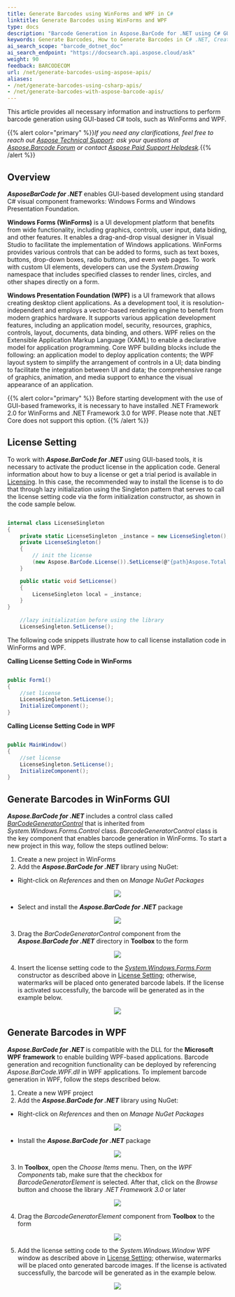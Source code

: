 ```yaml
---
title: Generate Barcodes using WinForms and WPF in C#
linktitle: Generate Barcodes using WinForms and WPF
type: docs
description: "Barcode Generation in Aspose.BarCode for .NET using C# GUI-based frameworks: Windows Forms and WPF"
keywords: Generate Barcodes, How to Generate Barcodes in C# .NET, Create Barcodes in WinForms, Generate Barcode WPF, C# Framework, Aspose.BarCode for .NET
ai_search_scope: "barcode_dotnet_doc"
ai_search_endpoint: "https://docsearch.api.aspose.cloud/ask"
weight: 90
feedback: BARCODECOM
url: /net/generate-barcodes-using-aspose-apis/
aliases:
- /net/generate-barcodes-using-csharp-apis/
- /net/generate-barcodes-with-aspose-barcode-apis/
---
```

This article provides all necessary information and instructions to perform barcode generation using GUI-based C# tools, such as WinForms and WPF.

{{% alert color="primary" %}}*If you need any clarifications, feel free to reach out [Aspose Technical Support](/barcode/net/technical-support/): ask your questions at [Aspose.Barcode Forum](https://forum.aspose.com/c/barcode/13) or contact [Aspose Paid Support Helpdesk](https://helpdesk.aspose.com/).*{{% /alert %}}

## Overview
***AsposeBarCode for .NET*** enables GUI-based development using standard C# visual component frameworks: Windows Forms and Windows Presentation Foundation.  

**Windows Forms (WinForms)** is a UI development platform that benefits from wide functionality, including graphics, controls, user input, data biding, and other features. It enables a drag-and-drop visual designer in Visual Studio to facilitate the implementation of Windows applications. WinForms provides various controls that can be added to forms, such as text boxes, buttons, drop-down boxes, radio buttons, and even web pages. To work with custom UI elements, developers can use the *System.Drawing* namespace that includes specified classes to render lines, circles, and other shapes directly on a form.  
  
**Windows Presentation Foundation (WPF)** is a UI framework that allows creating desktop client applications. As a development tool, it is resolution-independent and employs a vector-based rendering engine to benefit from modern graphics hardware. It supports various application development features, including an application model, security, resources, graphics, controls, layout, documents, data binding, and others. WPF relies on the Extensible Application Markup Language (XAML) to enable a declarative model for application programming. Core WPF building blocks include the following: an application model to deploy application contents; the WPF layout system to simplify the arrangement of controls in a UI; data binding to facilitate the integration between UI and data; the comprehensive range of graphics, animation, and media support to enhance the visual appearance of an application.  

{{% alert color="primary" %}} 
Before starting development with the use of GUI-based frameworks, it is necessary to have installed .NET Framework 2.0 for WinForms and .NET Framework 3.0 for WPF. Please note that .NET Core does not support this option.
{{% /alert %}} 

## License Setting

To work with ***Aspose.BarCode for .NET*** using GUI-based tools, it is necessary to activate the product license in the application code. General information about how to buy a license or get a trial period is available in [Licensing](/barcode/net/licensing/). <a name="licensesetting"></a>
In this case, the recommended way to install the license is to do that through lazy initialization using the Singleton pattern that serves to call the license setting code via the form initialization constructor, as shown in the code sample below.  

``` csharp

internal class LicenseSingleton
{
    private static LicenseSingleton _instance = new LicenseSingleton();
    private LicenseSingleton()
    {
        // init the license
        (new Aspose.BarCode.License()).SetLicense(@"{path}Aspose.Total.Product.Family.lic");
    }

    public static void SetLicense()
    {
        LicenseSingleton local = _instance;
    }
}
	
	//lazy initialization before using the library
	LicenseSingleton.SetLicense();

```

The following code snippets illustrate how to call license installation code in WinForms and WPF.  

**Calling License Setting Code in WinForms**
  
``` csharp

public Form1()
{
    //set license
	LicenseSingleton.SetLicense();
    InitializeComponent();
}

```

**Calling License Setting Code in WPF**
  
``` csharp

public MainWindow()
{
    //set license
    LicenseSingleton.SetLicense();
    InitializeComponent();
}

```

## Generate Barcodes in WinForms GUI
***Aspose.BarCode for .NET*** includes a control class called [*BarCodeGeneratorControl*](https://reference.aspose.com/barcode/net/aspose.barcode.windows.forms/barcodegeneratorcontrol) that is inherited from *System.Windows.Forms.Control* class. *BarcodeGeneratorControl* class is the key component that enables barcode generation in WinForms. To start a new project in this way, follow the steps outlined below:
1. Create a new project in WinForms
2. Add the ***Aspose.BarCode for .NET*** library using NuGet:
- Right-click on *References* and then on *Manage NuGet Packages*
     
<p align="center"> <img src="winforms_01.png"> </p> 
  
- Select and install the ***Aspose.BarCode for .NET*** package
  
<p align="center"> <img src="winforms_02.png"> </p>
     
3. Drag the *BarCodeGeneratorControl* component from the ***Aspose.BarCode for .NET*** directory in **Toolbox** to the form 
  
<p align="center"> <img src="winforms_03.png"> </p>  
  
4. Insert the license setting code to the [*System.Windows.Forms.Form*](https://docs.microsoft.com/en-us/dotnet/api/system.windows.forms.form.-ctor?view=netframework-4.8) constructor as described above in [License Setting](#licensesetting); otherwise, watermarks will be placed onto generated barcode labels. If the license is activated successfully, the barcode will be generated as in the example below.  
  
<p align="center"> <img src="winforms_04.png"> </p>
  
## Generate Barcodes in WPF

***Aspose.BarCode for .NET*** is compatible with the DLL for the **Microsoft WPF framework** to enable building WPF-based applications. Barcode generation and recognition functionality can be deployed by referencing *Aspose.BarCode.WPF.dll* in WPF applications. To implement barcode generation in WPF, follow the steps described below.  
1. Create a new WPF project
2. Add the ***Aspose.BarCode for .NET*** library using NuGet:
- Right-click on *References* and then on *Manage NuGet Packages*  
     
<p align="center"> <img src="wpf_01.png"> </p>  
     
- Install the ***Aspose.BarCode for .NET*** package
     
<p align="center"> <img src="wpf_02.png"> </p>
     
3. In **Toolbox**, open the *Choose Items* menu. Then, on the *WPF Components* tab, make sure that the checkbox for *BarcodeGeneratorElement* is selected. After that, click on the *Browse* button and choose the library *.NET Framework 3.0* or later  
<p align="center"> <img src="wpf_03.png"> </p>  
    
4. Drag the *BarcodeGeneratorElement* component from **Toolbox** to the form  
  
<p align="center"> <img src="wpf_04.png"> </p>  
    
5. Add the license setting code to the *System.Windows.Window* WPF window as described above in [License Setting](#licensesetting); otherwise, watermarks will be placed onto generated barcode images. If the license is activated successfully, the barcode will be generated as in the example below.  
  
<p align="center"> <img src="wpf_05.png"> </p>   

